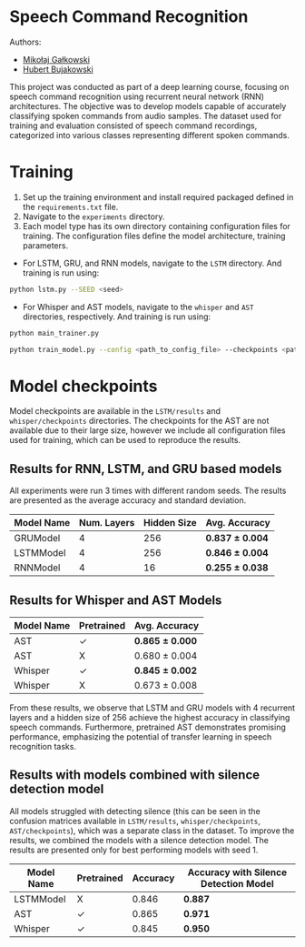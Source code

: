 # Speech Command Recognition

Authors:
- [Mikołaj Gałkowski](https://www.github.com/galkowskim)
- [Hubert Bujakowski](https://www.github.com/hbujakow)

This project was conducted as part of a deep learning course, focusing on speech command recognition using recurrent neural network (RNN) architectures. The objective was to develop models capable of accurately classifying spoken commands from audio samples. The dataset used for training and evaluation consisted of speech command recordings, categorized into various classes representing different spoken commands.

# Training

1. Set up the training environment and install required packaged defined in the `requirements.txt` file.
2. Navigate to the `experiments` directory.
3. Each model type has its own directory containing configuration files for training. The configuration files define the model architecture, training parameters.

- For LSTM, GRU, and RNN models, navigate to the `LSTM` directory. And training is run using:
```bash
python lstm.py --SEED <seed>
```

- For Whisper and AST models, navigate to the `whisper` and `AST` directories, respectively. And training is run using:
```bash
python main_trainer.py
```



```bash
python train_model.py --config <path_to_config_file> --checkpoints <path_to_save_checkpoints>
```

# Model checkpoints

Model checkpoints are available in the `LSTM/results` and `whisper/checkpoints` directories. The checkpoints for the AST are not available due to their large size, however we include all configuration files used for training, which can be used to reproduce the results.

## Results for RNN, LSTM, and GRU based models

All experiments were run 3 times with different random seeds. The results are presented as the average accuracy and standard deviation.

| Model Name | Num. Layers | Hidden Size | Avg. Accuracy |
|------------|-------------|-------------|---------------|
| GRUModel   | 4           | 256         | **0.837 ± 0.004** |
| LSTMModel  | 4           | 256         | **0.846 ± 0.004** |
| RNNModel   | 4           | 16          | **0.255 ± 0.038** |

## Results for Whisper and AST Models

| Model Name | Pretrained | Avg. Accuracy |
|------------|------------|---------------|
| AST        | ✓          | **0.865 ± 0.000** |
| AST        | X          | 0.680 ± 0.004 |
| Whisper    | ✓          | **0.845 ± 0.002** |
| Whisper    | X          | 0.673 ± 0.008 |


From these results, we observe that LSTM and GRU models with 4 recurrent layers and a hidden size of 256 achieve the highest accuracy in classifying speech commands. Furthermore, pretrained AST demonstrates promising performance, emphasizing the potential of transfer learning in speech recognition tasks.

## Results with models combined with silence detection model

All models struggled with detecting silence (this can be seen in the confusion matrices available in `LSTM/results`, `whisper/checkpoints`, `AST/checkpoints`), which was a separate class in the dataset. To improve the results, we combined the models with a silence detection model. The results are presented only for best performing models with seed 1.


| Model Name | Pretrained | Accuracy | Accuracy with Silence Detection Model |
|------------|------------|----------|---------------------------------------|
| LSTMModel  | X          | 0.846    | **0.887**                            |
| AST        | ✓          | 0.865    | **0.971**                            |
| Whisper    | ✓          | 0.845    | **0.950**                            |